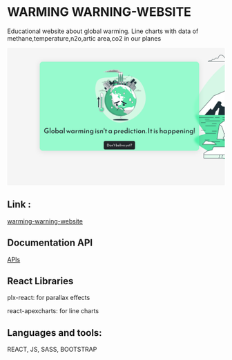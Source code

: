 # WARMING WARNING-WEBSITE

Educational website about global warming. Line charts with data of methane,temperature,n2o,artic area,co2 in our planes

![website](src/images/photo-website.png)

## Link :

[warming-warning-website](https://teal-puffpuff-2eed12.netlify.app/)

## Documentation API

[APIs](https://global-warming.org)

## React Libraries

plx-react: for parallax effects

react-apexcharts: for line charts

## Languages and tools:

REACT, JS, SASS, BOOTSTRAP 
